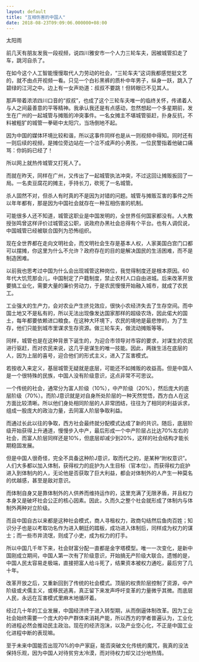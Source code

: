 ```yaml
---
layout: default
title: "互相伤害的中国人"
date: 2018-08-23T09:09:06.000000+08:00
---
```


太阳雨

前几天有朋友发我一段视频，说四川雅安市一个人力三轮车夫，因被城管扣走了车，跳河自杀了。

在如今这个人工智能慢慢取代人力劳动的社会，“三轮车夫”这词我都感觉挺文艺的，就不由点开视频一看。只见一个白衫黑裤的质朴中年男子，纵身一跃，跳入了碧绿的江河之中。边上有一女声劝道：叔叔不要跳！但转眼已不见其人。

那声带着浓浓四川口音的“叔叔”，也成了这个三轮车夫唯一的临终关怀，传递着人与人之间最善意的平等精神。我承认我还是有点感动，忽然想起一个多星期前，发生在广州的一起城管与摊贩的冲突事件。一名女摊主不堪城管驱赶，扑身反抗，不料被粗犷的城管一拳砸中太阳穴，当场倒地不起。

因为中国的媒体环境比较和谐，所以这事件同样也是从一则视频中得知。同时还有一则后续的视频，是摊位旁边站在一个泣不成声的小男孩，一位民警指着他破口痛骂：你妈妈已经了！

所以网上就热传城管又打死人了。

而就在昨天，同样在广州，又传出了一起城管执法冲突，不过这回让摊贩扳回了一局。一名卖豆腐花的摊主，手持长刀，砍死了一名城管。

杀人固然不对，但杀人有时真的不是因为对错的问题。城管与摊贩互害的事件之所以年年都有，那是因为中国社会就存在一种互相伤害的机制。

可能很多人还不知道，城管这职业是中国发明的，全世界任何国家都没有。人大教授张鸣曾这样评价过城管这公职，说政府办黑社会总得有个平台。也有人调侃说，中国城管已经被联合国列为恐怖组织。

现在全世界都在走向文明社会，而文明社会生存是基本人权，人家美国白宫门口都可以摆摊，你这里为什么不允许？政府存在的目的是解决国民的生活困难，而不是制造困难。

以前我也思考过中国为什么会出现城管这种岗位，我觉得制度还是根本原因。60年代大饥荒那会儿，中国制定了户籍制度，禁止农村人口自由进城。后来改革开放要搞工业化，需要大量的廉价劳动力，于是农民慢慢开始融入城市，就成了农民工。

工业强大的生产力，会对农业产生挤兑效应，很快小农经济失去了生存空间。而中国土地又不是私有的，所以无法出现像发达国家那样的超级农场，因此偌大的国土，每年都要依赖进口粮食。在这种大环境下，农民的境地是最悲惨的，为了生存，他们只能到城市里谋求生存资源。做三轮车夫，做流动摊贩等等。

同样，城管也是在这种背景下诞生的，为迎合市领导对市容的要求，对谋生的农民进行驱赶，而对农民来说，这几乎是谋生的唯一技能。因此，两拨生活在底层的人，因为上层的喜号，迎合他们的形式主义，进入了互害模式。

若按收入来定义，基层城管无疑就是底层，可能还不如摊贩的收益高。但是中国人是一个很特殊的民族，中国人没有阶级意识，这点非常不可思议。

一个传统的社会，通常分为富人阶级（10%），中产阶级（20%），然后庞大的底层阶级（70%）。而阶J意识就是对自身所处阶层的一种天然觉悟，西方白人在这方面比较清晰。所以他们身处相同阶层的人非常团结，往往为了相同的利益诉求，组成一股庞大的政治力量，去同富人阶层争取利益。

而通过长此以往的争取，西方社会最终就分配模式达成了新的共识。随后，底层阶级开始获得上升通道，慢慢步入中产，最后形成一个中产阶层占比达70%左右的社会，而富人阶层同样还是10%，但底层却减少到20%，这样的社会结构才能长期稳固发展。

但是中国人很奇怪，完全不具备这种阶J意识，取而代之的，是某种“附权意识”。人们大多都以加入体制，获得权力的庇护为人生目标（官本位）。而获得权力庇护进入到体制内的人，无论他是否获取了巨大利益，都会对体制外的人产生一种莫名的优越感，甚至是敌对意识。

而体制自身又是靠体制外的人供养而维持运作的，这里充满了无限矛盾，并且权力本身又是破坏社会公正的核心因素。因此，久而久之整个社会就形成了体制内与体制外两种对立阶级。

而且中国自古以来都是这种社会模式，商人寻租权力，政商勾结然后鱼肉百姓；知识分子也是以考取功名作为进入朝廷的踏板，成功进入体制后，同样成为权力的谋士；而一些市井流氓，则成了小吏，成为权力的打手。

所以中国几千年下来，社会财富分配一直都是金字塔模型。唯一一次变化，是新中国刚成立期间，中国人第一次有了阶级意识，开始搞无产阶级大联合。遗憾的是，中国人民太容易走极端，直接把富人给斗死了，结果资本被权力通吃，最后穷了几十年。

改革开放之后，又重新回到了传统的社会模式。顶层的权贵阶层控制了资源，中产阶级或犬儒主义，或移民逃离，真正留下来发声呼吁变革的力量微乎其微。而底层人民，永远在互害模式里麻木地循环着。

经过几十年的工业发展，中国经济终于进入转型期，从而倒逼体制改革。因为工业社会始终需要一个庞大的中产群体来消耗产能，所以西方的学者普遍认为，工业化的进程必然会推动民主政治。现在的经济泡沫，以及产业空心化，不正是中国工业化进程中断的表现嘛。

至于未来中国能否出现70%的中产家庭，能否突破文化传统的魔咒，我真的没法保持乐观，因为中国人对待贫穷太冷漠，而对待权力却又过分地热情。

